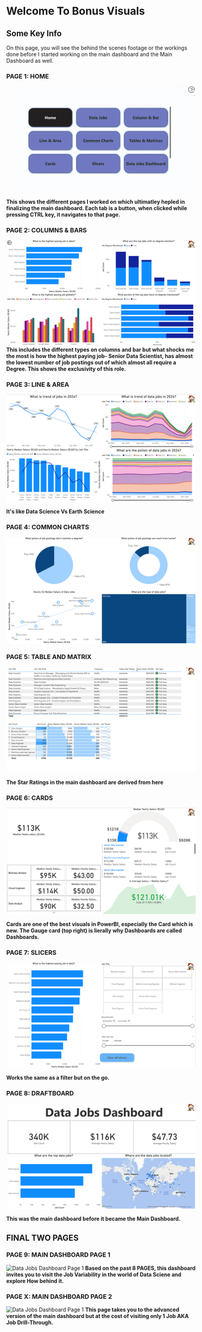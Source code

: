# Welcome To Bonus Visuals


## Some Key Info
On this page, you will see the behind the scenes footage or the workings done before I started working on the main dashboard and the Main Dashboard as well.

### PAGE 1: HOME

![Home](/Visuals/Bonus%20Visuals/Home.gif)

**This shows the different pages I worked on which ultimatley hepled in finalizing the main dashboard. Each tab is a button, when clicked while pressing CTRL key, it navigates to that page.**

### PAGE 2: COLUMNS & BARS
![Columns and Bars](/Visuals/Bonus%20Visuals/ColumnAndBar.png)
**This includes the different types on columns and bar but what shocks me the most is how the highest paying job- Senior Data Scientist, has almost the lowest number of job postings out of which almost all require a Degree. This shows the exclusivity of this role.**


### PAGE 3: LINE & AREA
![Line and Area](/Visuals/Bonus%20Visuals/LineAndArea.png)

**It's like Data Science Vs Earth Science**


### PAGE 4: COMMON CHARTS
![Colmmon Charts](/Visuals/Bonus%20Visuals/CommonCharts.png)



### PAGE 5: TABLE AND MATRIX
![Table and Matrix](/Visuals/Bonus%20Visuals/TableAndMatrix.png)

**The Star Ratings in the main dashboard are derived from here**


### PAGE 6: CARDS
![Cards](/Visuals/Bonus%20Visuals/Cards.png)

**Cards are one of the best visuals in PowerBI, especially the Card which is new. The Gauge card (top right) is lierally why Dashboards are called Dashboards.**


### PAGE 7: SLICERS
![Slicers](/Visuals/Bonus%20Visuals/Slicers.png)

**Works the same as a filter but on the go.** 

### PAGE 8: DRAFTBOARD
![Cards](/Visuals/Bonus%20Visuals/Draftboard.png)


**This was the main dashboard before it became the Main Dashboard.**

## FINAL TWO PAGES

### PAGE 9: MAIN DASHBOARD PAGE 1 
![Data Jobs Dashboard Page 1](/Visuals/Page1_Walkthrough.gif)
**Based on the past 8 PAGES, this dashboard invites you to visit the Job Variability in the world of Data Sciene and explore How behind it.**




### PAGE X: MAIN DASHBOARD PAGE 2
![Data Jobs Dashboard Page 1](/Visuals/Page2_Walkthrough.gif)
**This page takes you to the advanced version of the main dashboard but at the cost of visiting only 1 Job AKA Job Drill-Through.**
